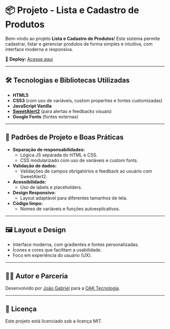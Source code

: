 # 📦 Projeto - Lista e Cadastro de Produtos

Bem-vindo ao projeto **Lista e Cadastro de Produtos**! Este sistema permite cadastrar, listar e gerenciar produtos de forma simples e intuitiva, com interface moderna e responsiva.

🔗 **Deploy:** [Acesse aqui](https://projeto-lista-e-cadastro-de-produto.vercel.app/)

---

## 🛠️ Tecnologias e Bibliotecas Utilizadas

- **HTML5**
- **CSS3** (com uso de variáveis, custom properties e fontes customizadas)
- **JavaScript Vanilla**
- **[SweetAlert2](https://sweetalert2.github.io/)** (para alertas e feedbacks visuais)
- **Google Fonts** (fontes externas)

---

## 🧩 Padrões de Projeto e Boas Práticas

- **Separação de responsabilidades:**
  - Lógica JS separada do HTML e CSS.
  - CSS modularizado com uso de variáveis e custom fonts.
- **Validação de dados:**
  - Validações de campos obrigatórios e feedback ao usuário com SweetAlert2.
- **Acessibilidade:**
  - Uso de labels e placeholders.
- **Design Responsivo:**
  - Layout adaptável para diferentes tamanhos de tela.
- **Código limpo:**
  - Nomes de variáveis e funções autoexplicativos.

---

## 🖼️ Layout e Design

- Interface moderna, com gradientes e fontes personalizadas.
- Ícones e cores que facilitam a usabilidade.
- Foco em experiência do usuário (UX).

---

## 👨‍💻 Autor e Parceria

Desenvolvido por [João Gabriel](https://www.linkedin.com/in/joaogabrielrocha/) para a [OAK Tecnologia](https://www.oaktecnologia.com/).

---

## 📄 Licença

Este projeto está licenciado sob a licença MIT.
